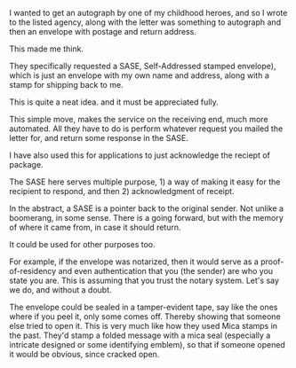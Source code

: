 

I wanted to get an autograph by one of my childhood heroes, and so I wrote to
the listed agency, along with the letter was something to autograph and then
an envelope with postage and return address.

This made me think.

They specifically requested a SASE,
Self-Addressed stamped envelope), which is just an envelope with my own name and
address, along with a stamp for shipping back to me.

This is quite a neat idea. and it must be appreciated fully.

This simple move, makes the service on the receiving end, much more automated.
All they have to do is perform whatever request you mailed the letter for, and
return some response in the SASE.

I have also used this for applications to just acknowledge the reciept of
package.

The SASE here serves multiple purpose, 1) a way of making it easy for the
recipient to respond, and then 2) acknowledgment of receipt.

In the abstract, a SASE is a pointer back to the original sender. Not unlike a
boomerang, in some sense. There is a going forward, but with the memory of where
it came from, in case it should return.

It could be used for other purposes too.

For example, if the envelope was notarized, then it would serve as a
proof-of-residency and even authentication that you (the sender) are who you state
you are.
This is assuming that you trust the notary system. Let's say we do, and without
a doubt.


The envelope could be sealed in a tamper-evident tape, say like the ones
where if you peel it, only some comes off. Thereby showing that someone else
tried to open it.
This is very much like how they used Mica stamps in the past. They'd stamp a
folded message with a mica seal (especially a intricate designed or some
identifying emblem), so that if someone opened it would be obvious, since
cracked open.




